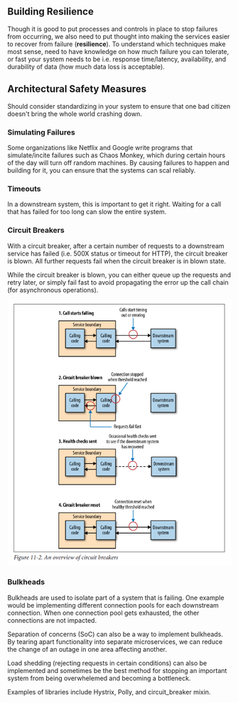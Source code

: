 ## Building Resilience

Though it is good to put processes and controls in place to stop failures from occurring, we also need to put thought into making the services easier to recover from failure (**resilience**). To understand which techniques make most sense, need to have knowledge on how much failure you can tolerate, or fast your system needs to be i.e. response time/latency, availability, and durability of data (how much data loss is acceptable).

## Architectural Safety Measures

Should consider standardizing in your system to ensure that one bad citizen doesn't bring the whole world crashing down.

### Simulating Failures

Some organizations like Netflix and Google write programs that simulate/incite failures such as Chaos Monkey, which during certain hours of the day will turn off random machines. By causing failures to happen and building for it, you can ensure that the systems can scal reliably.

### Timeouts

In a downstream system, this is important to get it right. Waiting for a call that has failed for too long can slow the entire system.

### Circuit Breakers

With a circuit breaker, after a certain number of requests to a downstream service has failed (i.e. 500X status or timeout for HTTP), the circuit breaker is blown. All further requests fail when the circuit breaker is in blown state.

While the circuit breaker is blown, you can either queue up the requests and retry later, or simply fail fast to avoid propagating the error up the call chain (for asynchronous operations).

<img src="../../../_snapshots/circuit-breaker.PNG">

### Bulkheads

Bulkheads are used to isolate part of a system that is failing. One example would be implementing different connection pools for each downstream connection. When one connection pool gets exhausted, the other connections are not impacted.

Separation of concerns (SoC) can also be a way to implement bulkheads. By tearing apart functionality into separate microservices, we can reduce the change of an outage in one area affecting another.

Load shedding (rejecting requests in certain conditions) can also be implemented and sometimes be the best method for stopping an important system from being overwhelemed and becoming a bottleneck.

Examples of libraries include Hystrix, Polly, and circuit_breaker mixin.
